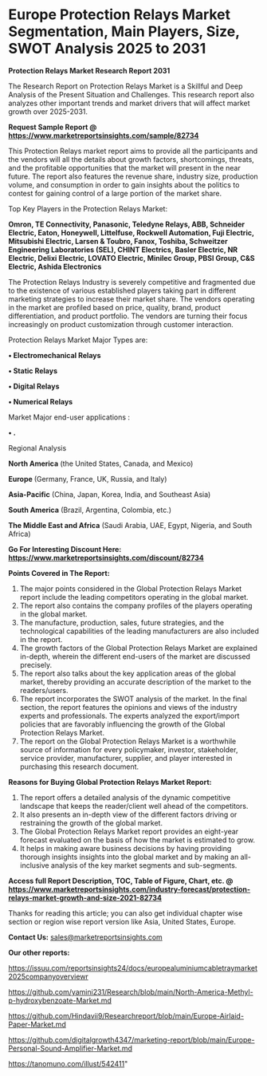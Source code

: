 # Europe Protection Relays Market Segmentation, Main Players, Size, SWOT Analysis 2025 to 2031

<strong>Protection Relays Market Research Report 2031</strong>

The Research Report on Protection Relays Market is a Skillful and Deep Analysis of the Present Situation and Challenges. This research report also analyzes other important trends and market drivers that will affect market growth over 2025-2031.

<strong>Request Sample Report @ <a href=https://www.marketreportsinsights.com/sample/82734>https://www.marketreportsinsights.com/sample/82734</a></strong>

This Protection Relays market report aims to provide all the participants and the vendors will all the details about growth factors, shortcomings, threats, and the profitable opportunities that the market will present in the near future. The report also features the revenue share, industry size, production volume, and consumption in order to gain insights about the politics to contest for gaining control of a large portion of the market share.

Top Key Players in the Protection Relays Market:

<strong>Omron, TE Connectivity, Panasonic, Teledyne Relays, ABB, Schneider Electric, Eaton, Honeywell, Littelfuse, Rockwell Automation, Fuji Electric, Mitsubishi Electric, Larsen & Toubro, Fanox, Toshiba, Schweitzer Engineering Laboratories (SEL), CHINT Electrics, Basler Electric, NR Electric, Delixi Electric, LOVATO Electric, Minilec Group, PBSI Group, C&S Electric, Ashida Electronics</strong>

The Protection Relays Industry is severely competitive and fragmented due to the existence of various established players taking part in different marketing strategies to increase their market share. The vendors operating in the market are profiled based on price, quality, brand, product differentiation, and product portfolio. The vendors are turning their focus increasingly on product customization through customer interaction.

Protection Relays Market Major Types are:

<strong>• Electromechanical Relays

• Static Relays

• Digital Relays

• Numerical Relays</strong>

Market Major end-user applications :

<strong>• .</strong>

Regional Analysis

</u><strong><b>North America</b></strong> (the United States, Canada, and Mexico)

<strong><b>Europe </b></strong>(Germany, France, UK, Russia, and Italy)

<strong><b>Asia-Pacific</b></strong> (China, Japan, Korea, India, and Southeast Asia)

<strong><b>South America</b></strong> (Brazil, Argentina, Colombia, etc.)

<strong><b>The Middle East and Africa</b></strong> (Saudi Arabia, UAE, Egypt, Nigeria, and South Africa)

<strong>Go For Interesting Discount Here: <a href=https://www.marketreportsinsights.com/discount/82734>https://www.marketreportsinsights.com/discount/82734</a></strong>

<strong>Points Covered in The Report:</strong>
<ol>
  <li>The major points considered in the Global Protection Relays Market report include the leading competitors operating in the global market.</li>
  <li>The report also contains the company profiles of the players operating in the global market.</li>
  <li>The manufacture, production, sales, future strategies, and the technological capabilities of the leading manufacturers are also included in the report.</li>
  <li>The growth factors of the Global Protection Relays Market are explained in-depth, wherein the different end-users of the market are discussed precisely.</li>
  <li>The report also talks about the key application areas of the global market, thereby providing an accurate description of the market to the readers/users.</li>
  <li>The report incorporates the SWOT analysis of the market. In the final section, the report features the opinions and views of the industry experts and professionals. The experts analyzed the export/import policies that are favorably influencing the growth of the Global Protection Relays Market.</li>
  <li>The report on the Global Protection Relays Market is a worthwhile source of information for every policymaker, investor, stakeholder, service provider, manufacturer, supplier, and player interested in purchasing this research document.</li>
</ol>
<strong>Reasons for Buying Global Protection Relays Market Report:</strong>

<ol>
  <li>The report offers a detailed analysis of the dynamic competitive landscape that keeps the reader/client well ahead of the competitors.</li>
  <li>It also presents an in-depth view of the different factors driving or restraining the growth of the global market.</li>
  <li>The Global Protection Relays Market report provides an eight-year forecast evaluated on the basis of how the market is estimated to grow.</li>
  <li>It helps in making aware business decisions by having providing thorough insights insights into the global market and by making an all-inclusive analysis of the key market segments and sub-segments.</li>
</ol>
<strong>Access full Report Description, TOC, Table of Figure, Chart, etc. @ <a href=https://www.marketreportsinsights.com/industry-forecast/protection-relays-market-growth-and-size-2021-82734>https://www.marketreportsinsights.com/industry-forecast/protection-relays-market-growth-and-size-2021-82734</a></strong>


Thanks for reading this article; you can also get individual chapter wise section or region wise report version like Asia, United States, Europe.

<strong>Contact Us:</strong>
sales@marketreportsinsights.com

<strong>Our other reports:</strong>

<a href=https://issuu.com/reportsinsights24/docs/europealuminiumcabletraymarket2025companyoverviewr>https://issuu.com/reportsinsights24/docs/europealuminiumcabletraymarket2025companyoverviewr</a>

<a href=https://github.com/yamini231/Research/blob/main/North-America-Methyl-p-hydroxybenzoate-Market.md>https://github.com/yamini231/Research/blob/main/North-America-Methyl-p-hydroxybenzoate-Market.md</a>

<a href=https://github.com/Hindavii9/Researchreport/blob/main/Europe-Airlaid-Paper-Market.md>https://github.com/Hindavii9/Researchreport/blob/main/Europe-Airlaid-Paper-Market.md</a>

<a href=https://github.com/digitalgrowth4347/marketing-report/blob/main/Europe-Personal-Sound-Amplifier-Market.md>https://github.com/digitalgrowth4347/marketing-report/blob/main/Europe-Personal-Sound-Amplifier-Market.md</a>

<a href=https://tanomuno.com/illust/542411>https://tanomuno.com/illust/542411</a>"
